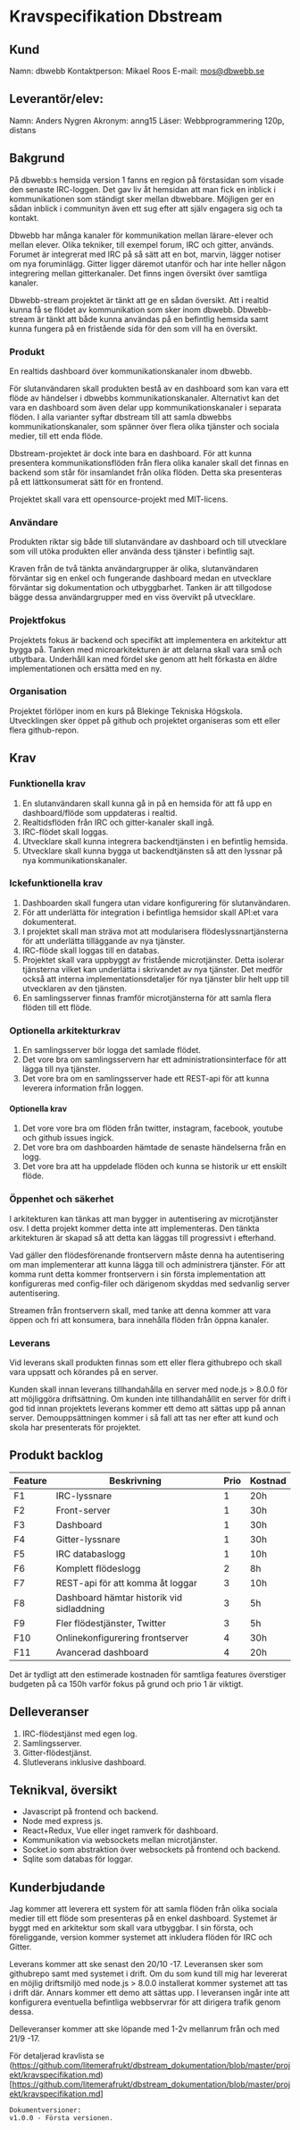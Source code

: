 # Kravspecifikation Dbstream

## Kund
Namn: dbwebb
Kontaktperson: Mikael Roos
E-mail: mos@dbwebb.se

## Leverantör/elev:
Namn: Anders Nygren
Akronym: anng15
Läser: Webbprogrammering 120p, distans

## Bakgrund

På dbwebb:s hemsida version 1 fanns en region på förstasidan som visade den senaste IRC-loggen. Det gav liv åt hemsidan att man fick en inblick i kommunikationen som ständigt sker mellan dbwebbare. Möjligen ger en sådan inblick i communityn även ett sug efter att själv engagera sig och ta kontakt.

Dbwebb har många kanaler för kommunikation mellan lärare-elever och mellan elever. Olika tekniker, till exempel forum, IRC och gitter, används. Forumet är integrerat med IRC på så sätt att en bot, marvin, lägger notiser om nya foruminlägg. Gitter ligger däremot utanför och har inte heller någon integrering mellan gitterkanaler. Det finns ingen översikt över samtliga kanaler.

Dbwebb-stream projektet är tänkt att ge en sådan översikt. Att i realtid kunna få se flödet av kommunikation som sker inom dbwebb. Dbwebb-stream är tänkt att både kunna användas på en befintlig hemsida samt kunna fungera på en fristående sida för den som vill ha en översikt.

### Produkt
En realtids dashboard över kommunikationskanaler inom dbwebb.

För slutanvändaren skall produkten bestå av en dashboard som kan vara ett flöde av händelser i dbwebbs kommunikationskanaler. Alternativt kan det vara en dashboard som även delar upp kommunikationskanaler i separata flöden. I alla varianter syftar dbstream till att samla dbwebbs kommunikationskanaler, som spänner över flera olika tjänster och sociala medier, till ett enda flöde.

Dbstream-projektet är dock inte bara en dashboard. För att kunna presentera kommunikationsflöden från flera olika kanaler skall det finnas en backend som står för insamlandet från olika flöden. Detta ska presenteras på ett lättkonsumerat sätt för en frontend.

Projektet skall vara ett opensource-projekt med MIT-licens.

### Användare
Produkten riktar sig både till slutanvändare av dashboard och till utvecklare som vill utöka produkten eller använda dess tjänster i befintlig sajt.

Kraven från de två tänkta användargrupper är olika, slutanvändaren förväntar sig en enkel och fungerande dashboard medan en utvecklare förväntar sig dokumentation och utbyggbarhet. Tanken är att tillgodose bägge dessa användargrupper med en viss övervikt på utvecklare.

### Projektfokus
Projektets fokus är backend och specifikt att implementera en arkitektur att bygga på. Tanken med microarkitekturen är att delarna skall vara små och utbytbara. Underhåll kan med fördel ske genom att helt förkasta en äldre implementationen och ersätta med en ny.

### Organisation
Projektet förlöper inom en kurs på Blekinge Tekniska Högskola. Utvecklingen sker öppet på github och projektet organiseras som ett eller flera github-repon.

## Krav

### Funktionella krav
1. En slutanvändaren skall kunna gå in på en hemsida för att få upp en dashboard/flöde som uppdateras i realtid.
2. Realtidsflöden från IRC och gitter-kanaler skall ingå.
3. IRC-flödet skall loggas.
4. Utvecklare skall kunna integrera backendtjänsten i en befintlig hemsida.
5. Utvecklare skall kunna bygga ut backendtjänsten så att den lyssnar på nya kommunikationskanaler.

### Ickefunktionella krav
1. Dashboarden skall fungera utan vidare konfigurering för slutanvändaren.
2. För att underlätta för integration i befintliga hemsidor skall API:et vara dokumenterat.
3. I projektet skall man sträva mot att modularisera flödeslyssnartjänsterna för att underlätta tilläggande av nya tjänster.
4. IRC-flöde skall loggas till en databas.
5. Projektet skall vara uppbyggt av fristående microtjänster. Detta isolerar tjänsterna vilket kan underlätta i skrivandet av nya tjänster. Det medför också att interna implementationsdetaljer för nya tjänster blir helt upp till utvecklaren av den tjänsten.
6. En samlingsserver finnas framför microtjänsterna för att samla flera flöden till ett flöde.

### Optionella arkitekturkrav
1. En samlingsserver bör logga det samlade flödet.
2. Det vore bra om samlingsservern har ett administrationsinterface för att lägga till nya tjänster.
3. Det vore bra om en samlingsserver hade ett REST-api för att kunna leverera information från loggen.

#### Optionella krav
1. Det vore vore bra om flöden från twitter, instagram, facebook, youtube och github issues ingick.
2. Det vore bra om dashboarden hämtade de senaste händelserna från en logg.
3. Det vore bra att ha uppdelade flöden och kunna se historik ur ett enskilt flöde.

### Öppenhet och säkerhet
I arkitekturen kan tänkas att man bygger in autentisering av microtjänster osv. I detta projekt kommer detta inte att implementeras. Den tänkta arkitekturen är skapad så att detta kan läggas till progressivt i efterhand.

Vad gäller den flödesförenande frontservern måste denna ha autentisering om man implementerar att kunna lägga till och administrera tjänster. För att komma runt detta kommer frontservern i sin första implementation att konfigureras med config-filer och därigenom skyddas med sedvanlig server autentisering.

Streamen från frontservern skall, med tanke att denna kommer att vara öppen och fri att konsumera, bara innehålla flöden från öppna kanaler.

### Leverans
Vid leverans skall produkten finnas som ett eller flera githubrepo och skall vara uppsatt och körandes på en server.

Kunden skall innan leverans tillhandahålla en server med node.js > 8.0.0 för att möjliggöra driftsättning. Om kunden inte tillhandahållit en server för drift i god tid innan projektets leverans kommer ett demo att sättas upp på annan server. Demouppsättningen kommer i så fall att tas ner efter att kund och skola har presenterats för projektet.

## Produkt backlog
| Feature | Beskrivning                               | Prio | Kostnad |
|---------|-------------------------------------------|------|---------|
| F1      | IRC-lyssnare                              | 1    | 20h     |
| F2      | Front-server                              | 1    | 30h     |
| F3      | Dashboard                                 | 1    | 30h     |
| F4      | Gitter-lyssnare                           | 1    | 30h     |
| F5      | IRC databaslogg                           | 1    | 10h     |
| F6      | Komplett flödeslogg                       | 2    | 8h      |
| F7      | REST-api för att komma åt loggar          | 3    | 10h     |
| F8      | Dashboard hämtar historik vid sidladdning | 3    | 5h      |
| F9      | Fler flödestjänster, Twitter              | 3    | 5h      |
| F10     | Onlinekonfigurering frontserver           | 4    | 30h     |
| F11     | Avancerad dashboard                       | 4    | 20h     |

Det är tydligt att den estimerade kostnaden för samtliga features överstiger budgeten på ca 150h varför fokus på grund och prio 1 är viktigt.

## Delleveranser
1. IRC-flödestjänst med egen log.
2. Samlingsserver.
3. Gitter-flödestjänst.
4. Slutleverans inklusive dashboard.

## Teknikval, översikt
* Javascript på frontend och backend.
* Node med express js.
* React+Redux, Vue eller inget ramverk för dashboard.
* Kommunikation via websockets mellan microtjänster.
* Socket.io som abstraktion över websockets på frontend och backend.
* Sqlite som databas för loggar.

## Kunderbjudande
Jag kommer att leverera ett system för att samla flöden från olika sociala medier till ett flöde som presenteras på en enkel dashboard. Systemet är byggt med en arkitektur som skall vara utbyggbar. I sin första, och föreliggande, version kommer systemet att inkludera flöden för IRC och Gitter.

Leverans kommer att ske senast den 20/10 -17. Leveransen sker som githubrepo samt med systemet i drift. Om du som kund till mig har levererat en möjlig driftsmiljö med node.js > 8.0.0 installerat kommer systemet att tas i drift där. Annars kommer ett demo att sättas upp. I leveransen ingår inte att konfigurera eventuella befintliga webbservrar för att dirigera trafik genom dessa.

Delleveranser kommer att ske löpande med 1-2v mellanrum från och med 21/9 -17.

För detaljerad kravlista se (https://github.com/litemerafrukt/dbstream_dokumentation/blob/master/projekt/kravspecifikation.md)[https://github.com/litemerafrukt/dbstream_dokumentation/blob/master/projekt/kravspecifikation.md]


```
Dokumentversioner:
v1.0.0 - Första versionen.
```


